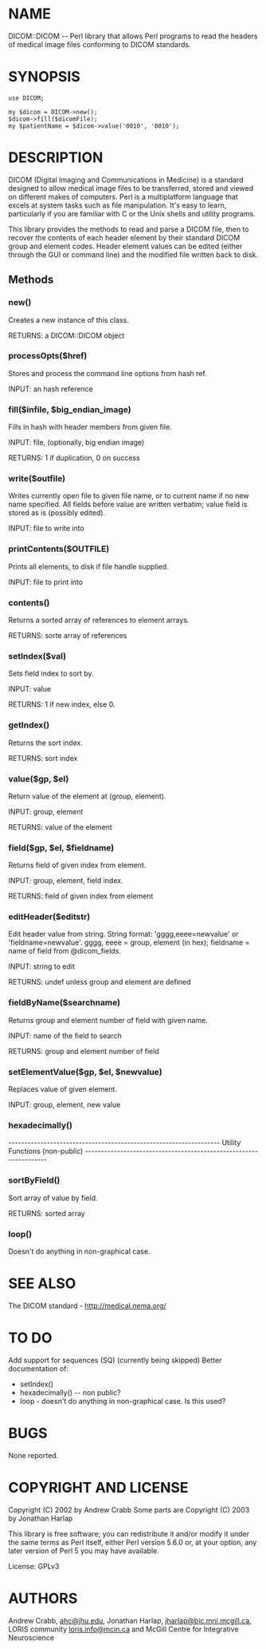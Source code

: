 # NAME

DICOM::DICOM -- Perl library that allows Perl programs to read the headers of
medical image files conforming to DICOM standards.

# SYNOPSIS

    use DICOM;

    my $dicom = DICOM->new();
    $dicom->fill($dicomFile);
    my $patientName = $dicom->value('0010', '0010');

# DESCRIPTION

DICOM (Digital Imaging and Communications in Medicine) is a standard
designed to allow medical image files to be transferred, stored and
viewed on different makes of computers. Perl is a multiplatform
language that excels at system tasks such as file manipulation. It's
easy to learn, particularly if you are familiar with C or the Unix
shells and utility programs.

This library provides the methods to read and parse a DICOM file, then
to recover the contents of each header element by their standard DICOM
group and element codes. Header element values can be edited (either
through the GUI or command line) and the modified file written back to
disk.

## Methods

### new()

Creates a new instance of this class.

RETURNS: a DICOM::DICOM object

### processOpts($href)

Stores and process the command line options from hash ref.

INPUT: an hash reference

### fill($infile, $big\_endian\_image)

Fills in hash with header members from given file.

INPUT: file, (optionally, big endian image)

RETURNS: 1 if duplication, 0 on success

### write($outfile)

Writes currently open file to given file name, or to current name if no new
name specified.  All fields before value are written verbatim; value field
is stored as is (possibly edited).

INPUT: file to write into

### printContents($OUTFILE)

Prints all elements, to disk if file handle supplied.

INPUT: file to print into

### contents()

Returns a sorted array of references to element arrays.

RETURNS: sorte array of references

### setIndex($val)

Sets field index to sort by.

INPUT: value

RETURNS: 1 if new index, else 0.

### getIndex()

Returns the sort index.

RETURNS: sort index

### value($gp, $el)

Return value of the element at (group, element).

INPUT: group, element

RETURNS: value of the element

### field($gp, $el, $fieldname)

Returns field of given index from element.

INPUT: group, element, field index.

RETURNS: field of given index from element

### editHeader($editstr)

Edit header value from string.
String format: 'gggg,eeee=newvalue' or 'fieldname=newvalue'.
  gggg, eeee = group, element (in hex);
  fieldname  = name of field from @dicom\_fields.

INPUT: string to edit

RETURNS: undef unless group and element are defined

### fieldByName($searchname)

Returns group and element number of field with given name.

INPUT: name of the field to search

RETURNS: group and element number of field

### setElementValue($gp, $el, $newvalue)

Replaces value of given element.

INPUT: group, element, new value

### hexadecimally()

\------------------------------------------------------------------
Utility Functions (non-public)
\------------------------------------------------------------------

### sortByField()

Sort array of value by field.

RETURNS: sorted array

### loop()

Doesn't do anything in non-graphical case.

# SEE ALSO

The DICOM standard - http://medical.nema.org/

# TO DO

Add support for sequences (SQ) (currently being skipped)
Better documentation of:
  - setIndex()
  - hexadecimally() -- non public?
  - loop - doesn't do anything in non-graphical case. Is this used?

# BUGS

None reported.

# COPYRIGHT AND LICENSE

Copyright (C) 2002 by Andrew Crabb
Some parts are Copyright (C) 2003 by Jonathan Harlap

This library is free software; you can redistribute it and/or modify
it under the same terms as Perl itself, either Perl version 5.6.0 or,
at your option, any later version of Perl 5 you may have available.

License: GPLv3

# AUTHORS

Andrew Crabb, <ahc@jhu.edu>,
Jonathan Harlap, <jharlap@bic.mni.mcgill.ca>,
LORIS community <loris.info@mcin.ca> and McGill Centre for Integrative Neuroscience
